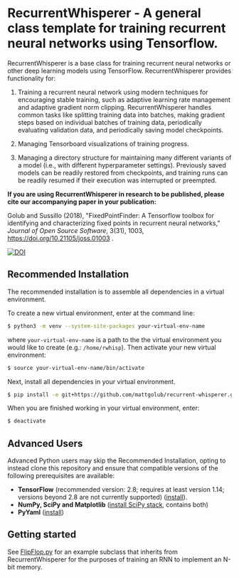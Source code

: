 # RecurrentWhisperer - A general class template for training recurrent neural networks using Tensorflow.

RecurrentWhisperer is a base class for training recurrent neural networks or other deep learning models using TensorFlow. RecurrentWhisperer provides functionality for:

1) Training a recurrent neural network using modern techniques for
encouraging stable training, such as adaptive learning rate management and adaptive gradient norm clipping. RecurrentWhisperer handles common tasks like splitting training data into batches, making gradient steps based on individual batches of training data, periodically evaluating validation data, and periodically saving model checkpoints.

2) Managing Tensorboard visualizations of training progress.

3) Managing a directory structure for maintaining many different variants
of a model (i.e., with different hyperparameter settings). Previously
saved models can be readily restored from checkpoints, and training runs
can be readily resumed if their execution was interrupted or preempted.

**If you are using RecurrentWhisperer in research to be published, please cite our accompanying paper in your publication:**

Golub and Sussillo (2018), "FixedPointFinder: A Tensorflow toolbox for identifying and characterizing fixed points in recurrent neural networks," *Journal of Open Source Software*, 3(31), 1003, https://doi.org/10.21105/joss.01003 .

[![DOI](http://joss.theoj.org/papers/10.21105/joss.01003/status.svg)](https://doi.org/10.21105/joss.01003)


## Recommended Installation

The recommended installation is to assemble all dependencies in a virtual environment. 

To create a new virtual environment, enter at the command line:
```bash
$ python3 -m venv --system-site-packages your-virtual-env-name
```
where `your-virtual-env-name` is a path to the the virtual environment you would like to create (e.g.: `/home/rwhisp`). Then activate your new virtual environment:
```bash
$ source your-virtual-env-name/bin/activate
```

Next, install all dependencies in your virtual environment. 

```bash
$ pip install -e git+https://github.com/mattgolub/recurrent-whisperer.git@master#egg=v1.5.0
```

When you are finished working in your virtual environment, enter:

```bash
$ deactivate
```

## Advanced Users

Advanced Python users may skip the Recommended Installation, opting to instead clone this repository and ensure that compatible versions of the following prerequisites are available:

* **TensorFlow** (recommended version: 2.8; requires at least version 1.14; versions beyond 2.8 are not currently supported) ([install](https://www.tensorflow.org/install/)).
* **NumPy, SciPy and Matplotlib** ([install SciPy stack](https://www.scipy.org/install.html), contains both)
* **PyYaml** ([install](https://pyyaml.org))

## Getting started

See [FlipFlop.py](https://github.com/mattgolub/fixed-point-finder/blob/master/example/FlipFlop.py) for an example subclass that inherits from RecurrentWhisperer for the purposes of training an RNN to implement an N-bit memory.
